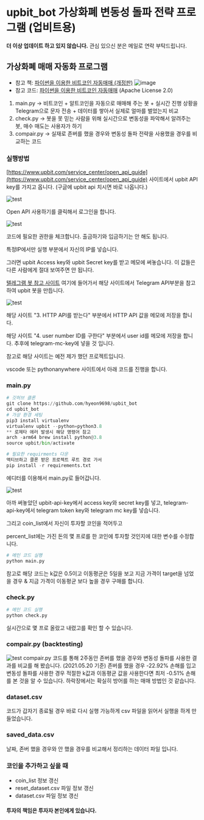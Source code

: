 # upbit_bot 가상화폐 변동성 돌파 전략 프로그램 (업비트용)
**더 이상 업데이트 하고 있지 않습니다.**
관심 있으신 분은 메일로 연락 부탁드립니다.
## 가상화폐 매매 자동화 프로그램
- 참고 책: [파이썬을 이용한 비트코인 자동매매 (개정판)](https://wikidocs.net/book/1665) ![image](https://user-images.githubusercontent.com/41141851/115146002-a4c3e080-a08f-11eb-85bc-122ee056a2c0.png)
- 참고 코드: [파이썬을 이용한 비트코인 자동매매](https://github.com/sharebook-kr/book-cryptocurrency) (Apache License 2.0)
1. main.py -> 비트코인 + 알트코인을 자동으로 매매해 주는 봇 + 실시간 진행 상황을 Telegram으로 문자 전송 + 데이터를 쌓아서 실제로 얼마를 벌었는지 비교
2. check.py -> 봇을 못 믿는 사람을 위해 실시간으로 변동성을 파악해서 알려주는 봇, 매수 매도는 사용자가 하기
3. compair.py -> 실재로 존버를 했을 경우와 변동성 돌파 전략을 사용했을 경우를 비교하는 코드
### 실행방법

[https://www.upbit.com/service_center/open_api_guide](https://www.upbit.com/service_center/open_api_guide) 사이트에서 upbit API key를 가지고 옵니다. (구글에 upbit api 치시면 바로 나옵니다.)

![test](https://user-images.githubusercontent.com/41141851/118991825-080e9e80-b9bf-11eb-9f74-8e9bb6584138.png)


Open API 사용하기를 클릭해서 로그인을 합니다.

![test](https://user-images.githubusercontent.com/41141851/118991974-2b394e00-b9bf-11eb-8df7-a4d5e6cbd7c2.png)

코드에 필요한 권한을 체크합니다. 출금하기와 입금하기는 안 해도 됩니다.

특정IP에서만 실행 부분에서 자신의 IP를 넣습니다.

그러면 upbit Access key와 upbit Secret key를 받고 메모에 써놓습니다. 이 값들은 다른 사람에게 절대 보여주면 안 됩니다.

[텔레그램 봇 참고 사이트](https://co-vision.gitbook.io/co-vision/how-to-build/sw-build/4.-required-api#telegram-api) 여기에 들어가서 해당 사이트에서 Telegram API부분을 참고하여 upbit 봇을 만듭니다. 

![test](https://user-images.githubusercontent.com/41141851/118992220-676cae80-b9bf-11eb-9961-9131f2b94696.png)

해당 사이트 "3. HTTP API를 받는다" 부분에서 HTTP API 값을 메모에 저장을 합니다. 

해당 사이트 "4. user number ID를 구한다" 부분에서 user id를 메모에 저장을 합니다. 추후에 telegram-mc-key에 넣을 것 입니다.

참고로 해당 사이트는 예전 제가 했던 프로젝트입니다.

vscode 또는 pythonanywhere 사이트에서 아래 코드를 진행을 합니다.

### main.py
```python
# 깃허브 클론
git clone https://github.com/hyeon9698/upbit_bot
cd upbit_bot
# 가상 환경 세팅
pip3 install virtualenv
virtualenv upbit --python=python3.8
** 로제타 에러 발생시 해당 명령어 참고
arch -arm64 brew install python@3.8
source upbit/bin/activate

# 필요한 requirments 다운
액티브하고 클론 받은 프로젝트 루트 경로 가서
pip install -r requirements.txt

```

에디터를 이용해서 main.py로 들어갑니다.

![test](https://user-images.githubusercontent.com/41141851/118992432-9aaf3d80-b9bf-11eb-8843-d3cca4b3673c.png)

아까 써놓았던 upbit-api-key에서 access key와 secret key를 넣고, telegram-api-key에서 telegram token key와 telegram mc key를 넣습니다.

그리고 coin_list에서 자신이 투자할 코인을 적어두고

percent_list에는 가진 돈의 몇 프로를 한 코인에 투자할 것인지에 대한 변수를 수정합니다.

```python
# 메인 코드 실행
python main.py
```

참고로 해당 코드는 k값은 0.5이고 이동평균은 5일을 보고 지금 가격이 target을 넘었을 경우 & 지금 가격이 이동평균 보다 높을 경우 구매를 합니다.

### check.py
```python
# 메인 코드 실행
python check.py
```
실시간으로 몇 프로 올랐고 내렸고를 확인 할 수 있습니다.

### compair.py (backtesting)
![test](https://user-images.githubusercontent.com/41141851/118996709-0f37ab80-b9c3-11eb-9824-5e8a48d87688.png)
compair.py 코드를 통해 2주동안 존버를 했을 경우와 변동성 돌파를 사용한 결과를 비교를 해 봤습니다. (2021.05.20 기준)
존버를 했을 경우 -22.92% 손해를 입고
변동성 돌파를 사용한 경우 적절한 k값과 이동평균 값을 사용한다면 최저 -0.51% 손해를 본 것을 알 수 있습니다.
하락장에서는 확실히 방어를 하는 매매 방법인 것 같습니다.

### dataset.csv
코드가 갑자기 종료될 경우 바로 다시 실행 가능하게 csv 파일을 읽어서 실행을 하게 만들었습니다.

### saved_data.csv
날짜, 존버 했을 경우와 안 했을 경우를 비교해서 정리하는 데이터 파일 입니다.

### 코인을 추가하고 싶을 때
- coin_list 정보 갱신
- reset_dataset.csv 파일 정보 갱신
- dataset.csv 파일 정보 갱신

#### 투자의 책임은 투자자 본인에게 있습니다.
